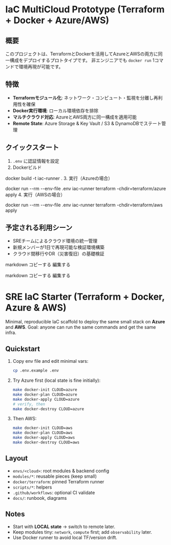 # IaC MultiCloud Prototype (Terraform + Docker + Azure/AWS)

## 概要
このプロジェクトは、TerraformとDockerを活用してAzureとAWSの両方に同一構成をデプロイするプロトタイプです。
非エンジニアでも `docker run` 1コマンドで環境再現が可能です。

## 特徴
- **Terraformモジュール化**: ネットワーク・コンピュート・監視を分離し再利用性を確保
- **Docker実行環境**: ローカル環境依存を排除
- **マルチクラウド対応**: AzureとAWS両方に同一構成を適用可能
- **Remote State**: Azure Storage & Key Vault / S3 & DynamoDBでステート管理

## クイックスタート
1. `.env` に認証情報を設定
2. Dockerビルド

docker build -t iac-runner .
3. 実行（Azureの場合）

docker run --rm --env-file .env iac-runner terraform -chdir=terraform/azure apply
4. 実行（AWSの場合）

docker run --rm --env-file .env iac-runner terraform -chdir=terraform/aws apply

## 予定される利用シーン
- SREチームによるクラウド環境の統一管理
- 新規メンバーが1日で再現可能な検証環境構築
- クラウド間移行やDR（災害復旧）の基礎検証


markdown
コピーする
編集する


markdown
コピーする
編集する


# SRE IaC Starter (Terraform + Docker, Azure & AWS)

Minimal, reproducible IaC scaffold to deploy the same small stack on **Azure** and **AWS**.
Goal: anyone can run the same commands and get the same infra.

## Quickstart
1) Copy env file and edit minimal vars:
   ```bash
   cp .env.example .env
   ```
2) Try Azure first (local state is fine initially):
   ```bash
   make docker-init CLOUD=azure
   make docker-plan CLOUD=azure
   make docker-apply CLOUD=azure
   # verify, then
   make docker-destroy CLOUD=azure
   ```
3) Then AWS:
   ```bash
   make docker-init CLOUD=aws
   make docker-plan CLOUD=aws
   make docker-apply CLOUD=aws
   make docker-destroy CLOUD=aws
   ```

## Layout
- `envs/<cloud>`: root modules & backend config
- `modules/*`: reusable pieces (keep small)
- `docker/terraform`: pinned Terraform runner
- `scripts/*`: helpers
- `.github/workflows`: optional CI validate
- `docs/`: runbook, diagrams

## Notes
- Start with **LOCAL state** → switch to remote later.
- Keep modules tiny: `network`, `compute` first; add `observability` later.
- Use Docker runner to avoid local TF/version drift.
